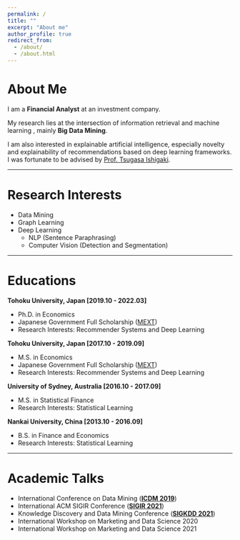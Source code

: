 ```yaml
---
permalink: /
title: ""
excerpt: "About me"
author_profile: true
redirect_from:
  - /about/
  - /about.html
---
```


# About Me
I am a **Financial Analyst** at an investment company.

My research lies at the intersection of information retrieval and machine learning , mainly **Big Data Mining**. 

I am also interested in explainable artificial intelligence, especially novelty and explainability of recommendations based on deep learning frameworks. I was fortunate to be advised by [Prof. Tsugasa Ishigaki](http://www2.econ.tohoku.ac.jp/~isgk/research.html).

---

# Research Interests
- Data Mining
- Graph Learning
- Deep Learning
    - NLP (Sentence Paraphrasing)
    - Computer Vision (Detection and Segmentation)
---

# Educations
**Tohoku University, Japan [2019.10 - 2022.03]**

- Ph.D. in Economics
- Japanese Government Full Scholarship (<u>MEXT</u>)
- Research Interests: Recommender Systems and Deep Learning

**Tohoku University, Japan [2017.10 - 2019.09]**

- M.S. in Economics
- Japanese Government Full Scholarship (<u>MEXT</u>)
- Research Interests: Recommender Systems and Deep Learning

**University of Sydney, Australia [2016.10 - 2017.09]**

- M.S. in Statistical Finance
- Research Interests: Statistical Learning

**Nankai University, China [2013.10 - 2016.09]**

- B.S. in Finance and Economics
- Research Interests: Statistical Learning


---

# Academic Talks
- International Conference on Data Mining ([**ICDM 2019**](http://icdm2019.zhonghuapu.com/))
- International ACM SIGIR Conference ([**SIGIR 2021**](https://sigir.org/sigir2021/))
- Knowledge Discovery and Data Mining Conference ([**SIGKDD 2021**](https://kdd.org/kdd2021/))
- International Workshop on Marketing and Data Science 2020
- International Workshop on Marketing and Data Science 2021
